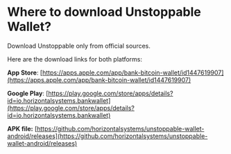 # Where to download Unstoppable Wallet?

Download Unstoppable only from official sources.

Here are the download links for both platforms:

**App Store**: [https://apps.apple.com/app/bank-bitcoin-wallet/id1447619907](https://apps.apple.com/app/bank-bitcoin-wallet/id1447619907)

**Google Play**: [https://play.google.com/store/apps/details?id=io.horizontalsystems.bankwallet](https://play.google.com/store/apps/details?id=io.horizontalsystems.bankwallet)

**APK file:** [https://github.com/horizontalsystems/unstoppable-wallet-android/releases](https://github.com/horizontalsystems/unstoppable-wallet-android/releases)
